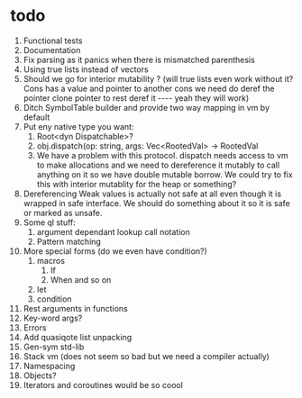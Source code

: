 # todo

1. Functional tests
2. Documentation
3. Fix parsing as it panics when there is mismatched parenthesis
4. Using true lists instead of vectors
5. Should we go for interior mutability ? (will true lists even work without it? Cons has a value and pointer to another cons we need do deref the pointer clone pointer to rest deref it ---- yeah they will work)
6. Ditch SymbolTable builder and provide two way mapping in vm by default
7. Put eny native type you want:
   1. Root\<dyn Dispatchable\>?
   2. obj.dispatch(op: string, args: Vec\<RootedVal\> -> RootedVal
   3. We have a problem with this protocol. dispatch needs access to vm to make allocations and we need to dereference it mutably to call anything on it so we have double mutable borrow. We could try to fix this with interior mutablity for the heap or something?
8. Dereferencing Weak values is actually not safe at all even though it is wrapped in safe interface. We should do something about it so it is safe or marked as unsafe.
9. Some ql stuff:
   1. argument dependant lookup call notation
   2. Pattern matching
10. More special forms (do we even have condition?)
    1. macros
       1. If
       2. When and so on
    2. let
    3. condition
11. Rest arguments in functions
12. Key-word args?
13. Errors
14. Add quasiqote list unpacking
15. Gen-sym std-lib
16. Stack vm (does not seem so bad but we need a compiler actually)
17. Namespacing
18. Objects?
19. Iterators and coroutines would be so coool
